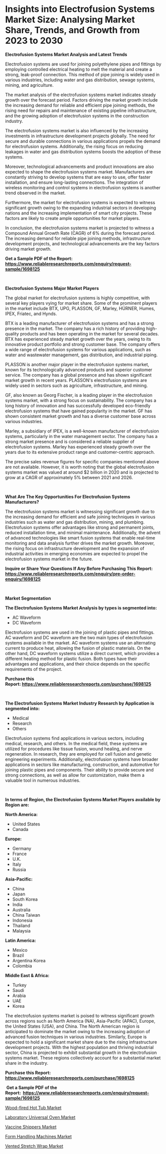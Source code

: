 <p><h1>Insights into Electrofusion Systems Market Size: Analysing Market Share, Trends, and Growth from 2023 to 2030</h1></p><p><strong>Electrofusion Systems Market Analysis and Latest Trends</strong></p>
<p><p>Electrofusion systems are used for joining polyethylene pipes and fittings by employing controlled electrical heating to melt the material and create a strong, leak-proof connection. This method of pipe joining is widely used in various industries, including water and gas distribution, sewage systems, mining, and agriculture.</p><p>The market analysis of the electrofusion systems market indicates steady growth over the forecast period. Factors driving the market growth include the increasing demand for reliable and efficient pipe joining methods, the rising need for repairs and maintenance of existing pipeline infrastructure, and the growing adoption of electrofusion systems in the construction industry.</p><p>The electrofusion systems market is also influenced by the increasing investments in infrastructure development projects globally. The need for secure and durable connections in various applications propels the demand for electrofusion systems. Additionally, the rising focus on reducing leakages in water and gas distribution systems boosts the adoption of these systems.</p><p>Moreover, technological advancements and product innovations are also expected to shape the electrofusion systems market. Manufacturers are constantly striving to develop systems that are easy to use, offer faster installation, and ensure long-lasting connections. The integration of wireless monitoring and control systems in electrofusion systems is another trend observed in the market.</p><p>Furthermore, the market for electrofusion systems is expected to witness significant growth owing to the expanding industrial sectors in developing nations and the increasing implementation of smart city projects. These factors are likely to create ample opportunities for market players.</p><p>In conclusion, the electrofusion systems market is projected to witness a Compound Annual Growth Rate (CAGR) of 6% during the forecast period. The increasing demand for reliable pipe joining methods, infrastructure development projects, and technological advancements are the key factors driving market growth.</p></p>
<p><strong>Get a Sample PDF of the Report:&nbsp; <a href="https://www.reliableresearchreports.com/enquiry/request-sample/1698125">https://www.reliableresearchreports.com/enquiry/request-sample/1698125</a></strong></p>
<p>&nbsp;</p>
<p><strong>Electrofusion Systems Major Market Players</strong></p>
<p><p>The global market for electrofusion systems is highly competitive, with several key players vying for market share. Some of the prominent players in the market include BTX, UPG, PLASSON, GF, Marley, HÜRNER, Humes, IPEX, Friatec, and Hynds.</p><p>BTX is a leading manufacturer of electrofusion systems and has a strong presence in the market. The company has a rich history of providing high-quality products and has been operating in the market for several decades. BTX has experienced steady market growth over the years, owing to its innovative product portfolio and strong customer base. The company offers a wide range of electrofusion systems for various applications, such as water and wastewater management, gas distribution, and industrial piping.</p><p>PLASSON is another major player in the electrofusion systems market, known for its technologically advanced products and superior customer service. The company has a global presence and has shown significant market growth in recent years. PLASSON's electrofusion systems are widely used in sectors such as agriculture, infrastructure, and mining.</p><p>GF, also known as Georg Fischer, is a leading player in the electrofusion systems market, with a strong focus on sustainability. The company has a long history of innovation and has successfully developed eco-friendly electrofusion systems that have gained popularity in the market. GF has shown consistent market growth and has a diverse customer base across various industries.</p><p>Marley, a subsidiary of IPEX, is a well-known manufacturer of electrofusion systems, particularly in the water management sector. The company has a strong market presence and is considered a reliable supplier of electrofusion systems. Marley has experienced steady growth over the years due to its extensive product range and customer-centric approach.</p><p>The precise sales revenue figures for specific companies mentioned above are not available. However, it is worth noting that the global electrofusion systems market was valued at around $2 billion in 2020 and is projected to grow at a CAGR of approximately 5% between 2021 and 2026.</p></p>
<p>&nbsp;</p>
<p><strong>What Are The Key Opportunities For Electrofusion Systems Manufacturers?</strong></p>
<p><p>The electrofusion systems market is witnessing significant growth due to the increasing demand for efficient and safe joining techniques in various industries such as water and gas distribution, mining, and plumbing. Electrofusion systems offer advantages like strong and permanent joints, reduced installation time, and minimal maintenance. Additionally, the advent of advanced technologies like smart fusion systems that enable real-time monitoring and data analysis further drives the market growth. Moreover, the rising focus on infrastructure development and the expansion of industrial activities in emerging economies are expected to propel the electrofusion systems market in the future.</p></p>
<p><strong>Inquire or Share Your Questions If Any Before Purchasing This Report: <a href="https://www.reliableresearchreports.com/enquiry/pre-order-enquiry/1698125">https://www.reliableresearchreports.com/enquiry/pre-order-enquiry/1698125</a></strong></p>
<p>&nbsp;</p>
<p><strong>Market Segmentation</strong></p>
<p><strong>The Electrofusion Systems Market Analysis by types is segmented into:</strong></p>
<p><ul><li>AC Waveform</li><li>DC Waveform</li></ul></p>
<p><p>Electrofusion systems are used in the joining of plastic pipes and fittings. AC waveform and DC waveform are the two main types of electrofusion systems available in the market. AC waveform systems use an alternating current to produce heat, allowing the fusion of plastic materials. On the other hand, DC waveform systems utilize a direct current, which provides a different heating method for plastic fusion. Both types have their advantages and applications, and their choice depends on the specific requirements of the project.</p></p>
<p><strong>Purchase this Report:&nbsp;<a href="https://www.reliableresearchreports.com/purchase/1698125">https://www.reliableresearchreports.com/purchase/1698125</a></strong></p>
<p>&nbsp;</p>
<p><strong>The Electrofusion Systems Market Industry Research by Application is segmented into:</strong></p>
<p><ul><li>Medical</li><li>Research</li><li>Others</li></ul></p>
<p><p>Electrofusion systems find applications in various sectors, including medical, research, and others. In the medical field, these systems are utilized for procedures like tissue fusion, wound healing, and nerve regeneration. In research, they are employed for cell fusion and genetic engineering experiments. Additionally, electrofusion systems have broader applications in sectors like manufacturing, construction, and automotive for joining plastic pipes and components. Their ability to provide secure and strong connections, as well as allow for customization, make them a valuable tool in numerous industries.</p></p>
<p>&nbsp;</p>
<p><strong>In terms of Region, the Electrofusion Systems Market Players available by Region are:</strong></p>
<p>
    <p> <strong> North America: </strong>
        <ul>
            <li>United States</li>
            <li>Canada</li>
        </ul>
        </p> 
    <p> <strong> Europe: </strong>
        <ul>
            <li>Germany</li>
            <li>France</li>
            <li>U.K.</li>
            <li>Italy</li>
            <li>Russia</li>
        </ul>
        </p> 
    <p> <strong> Asia-Pacific: </strong>
        <ul>
            <li>China</li>
            <li>Japan</li>
            <li>South Korea</li>
            <li>India</li>
            <li>Australia</li>
            <li>China Taiwan</li>
            <li>Indonesia</li>
            <li>Thailand</li>
            <li>Malaysia</li>
        </ul>
        </p> 
    <p> <strong> Latin America: </strong>
        <ul>
            <li>Mexico</li>
            <li>Brazil</li>
            <li>Argentina Korea</li>
            <li>Colombia</li>
        </ul>
        </p> 
    <p> <strong> Middle East & Africa: </strong>
        <ul>
            <li>Turkey</li>
            <li>Saudi</li>
            <li>Arabia</li>
            <li>UAE</li>
            <li>Korea</li>
        </ul>
    </p>
    </p>
<p><p>The electrofusion systems market is poised to witness significant growth across regions such as North America (NA), Asia-Pacific (APAC), Europe, the United States (USA), and China. The North American region is anticipated to dominate the market owing to the increasing adoption of advanced fusion techniques in various industries. Similarly, Europe is expected to hold a significant market share due to the rising infrastructure development projects. With the highest population and thriving industrial sector, China is projected to exhibit substantial growth in the electrofusion systems market. These regions collectively account for a substantial market share in the industry.</p></p>
<p><strong>Purchase this Report: <a href="https://www.reliableresearchreports.com/purchase/1698125">https://www.reliableresearchreports.com/purchase/1698125</a></strong></p>
<p>&nbsp;<strong>Get a Sample PDF of the Report:&nbsp;&nbsp;<a href="https://www.reliableresearchreports.com/enquiry/request-sample/1698125">https://www.reliableresearchreports.com/enquiry/request-sample/1698125</a></strong></p>
<p><strong></strong></p>
<p><p><a href="https://www.linkedin.com/pulse/wood-fired-hot-tub-market-size-growth-forecast-from-2023-2030/">Wood-fired Hot Tub Market</a></p><p><a href="https://www.linkedin.com/pulse/decoding-laboratory-universal-oven-market-deep-dive-latest/">Laboratory Universal Oven Market</a></p><p><a href="https://medium.com/@vivianejast/vaccine-shippers-market-size-cagr-trends-2024-2030-ffc87dd65233">Vaccine Shippers Market</a></p><p><a href="https://www.linkedin.com/pulse/form-handling-machines-market-size-2023-2030-global-industrial/">Form Handling Machines Market</a></p><p><a href="https://medium.com/@linabernier/vented-stretch-wrap-market-size-growth-forecast-2023-2030-54233879ddeb">Vented Stretch Wrap Market</a></p></p>